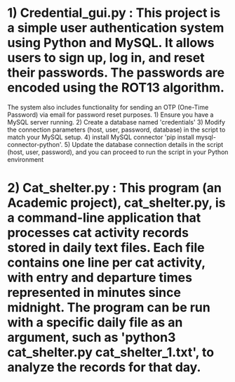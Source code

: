 # 1) Credential_gui.py :  This project is a simple user authentication system using Python and MySQL. It allows users to sign up, log in, and reset their passwords. The passwords are encoded using the ROT13 algorithm. 
The system also includes functionality for sending an OTP (One-Time Password) via email for password reset purposes.
      1) Ensure you have a MySQL server running.
      2) Create a database named 'credentials'
      3) Modify the connection parameters (host, user, password, database) in the script to match your MySQL setup.
      4) install MySQL connector 'pip install mysql-connector-python'.
      5) Update the database connection details in the script (host, user, password), and you can proceed to run the script in your Python environment

     
# 2) Cat_shelter.py : This program (an Academic project), cat_shelter.py, is a command-line application that processes cat activity records stored in daily text files. Each file contains one line per cat activity, with entry and departure times represented in minutes since midnight. The program can be run with a specific daily file as an argument, such as 'python3 cat_shelter.py cat_shelter_1.txt', to analyze the records for that day.
